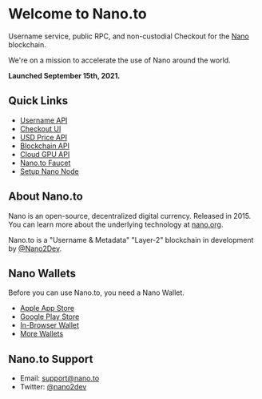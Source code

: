 # Welcome to Nano.to

Username service, public RPC, and non-custodial Checkout for the [Nano](https://www.google.com/search?q=nano+currency) blockchain.

We're on a mission to accelerate the use of Nano around the world. 

**Launched September 15th, 2021.**

## **Quick Links**

- [Username API](/username)
- [Checkout UI](/checkout)
- [USD Price API](/checkout)
- [Blockchain API](/blockchain)
- [Cloud GPU API](/pow)
- [Nano.to Faucet](/faucet)
- [Setup Nano Node](/node)

## About Nano.to

Nano is an open-source, decentralized digital currency. Released in 2015. You can learn more about the underlying technology at [nano.org](https://nano.org).

Nano.to is a "Username & Metadata" "Layer-2" blockchain in development by [@Nano2Dev](https://twitter.com/nano2dev). 

## Nano Wallets

Before you can use Nano.to, you need a Nano Wallet. 

- [Apple App Store](https://itunes.apple.com/us/app/natrium/id1451425707?ls=1&mt=8)
- [Google Play Store](https://play.google.com/store/apps/details?id=co.banano.natriumwallet)
- [In-Browser Wallet](https://nault.cc/)
- [More Wallets](https://hub.nano.org/i/wallets/2)

## Nano.to Support

- Email: support@nano.to
- Twitter: [@nano2dev](https://twitter.com/nano2dev)
